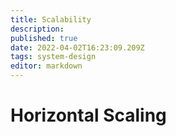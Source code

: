 ```yaml
---
title: Scalability
description: 
published: true
date: 2022-04-02T16:23:09.209Z
tags: system-design
editor: markdown
---
```


# Horizontal Scaling
